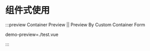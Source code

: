 # 组件式使用

:::preview Container Preview || Preview By Custom Container Form

demo-preview=./test.vue

:::
